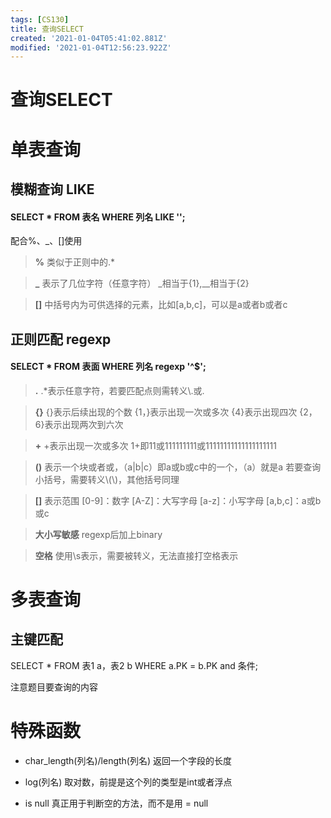 ```yaml
---
tags: [CS130]
title: 查询SELECT
created: '2021-01-04T05:41:02.881Z'
modified: '2021-01-04T12:56:23.922Z'
---
```


# 查询SELECT
# 单表查询
## 模糊查询 LIKE
#### SELECT * FROM 表名 WHERE 列名 LIKE '';
配合%、_、[]使用

> **%**
类似于正则中的.*

> **_**
表示了几位字符（任意字符）
_相当于{1},__相当于{2}

> **[]**
中括号内为可供选择的元素，比如[a,b,c]，可以是a或者b或者c

## 正则匹配 regexp
#### SELECT * FROM 表面 WHERE 列名 regexp '^$';

> **.**
.*表示任意字符，若要匹配点则需转义\\.或\.

> **{}**
{}表示后续出现的个数
{1，}表示出现一次或多次
{4}表示出现四次
{2，6}表示出现两次到六次

> **+**
+表示出现一次或多次
1+即11或111111111或11111111111111111111

> **()**
表示一个块或者或，（a|b|c）即a或b或c中的一个，（a）就是a
若要查询小括号，需要转义\\(\\)，其他括号同理

> **[]**
表示范围
[0-9]：数字
[A-Z]：大写字母
[a-z]：小写字母
[a,b,c]：a或b或c

> **大小写敏感**
regexp后加上binary

> **空格**
使用\s表示，需要被转义，无法直接打空格表示

# 多表查询
## 主键匹配
SELECT * FROM 表1 a，表2 b WHERE a.PK = b.PK and 条件;

注意题目要查询的内容

# 特殊函数

- char_length(列名)/length(列名)
返回一个字段的长度

- log(列名)
取对数，前提是这个列的类型是int或者浮点

- is null
真正用于判断空的方法，而不是用 = null




